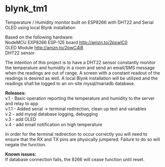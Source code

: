 # blynk_tm1
Temperature / Humidity monitor built on ESP8266 with DHT22 and Serial OLED using local Blynk installation

Based on the following hardware:</br>
NodeMCU EXP8266 ESP-12E board http://amzn.to/2pxwlC0</br>
OLED Module http://amzn.to/2pwC4I8</br>
DHT22 sensor

The intention of this project is to have a DHT22 sensor constantly monitor the temperature and humidity in a room and send an email/SMS
message when the readings are out of range. A screen with a constant readout of the readings is desired as well. A local Blynk 
installation will be utilized and the readings shall be logged to an on-site mysql/mariadb database.

<b>Releases:</b></br>
v.1   - Basic operation reporting the temperature and humidity to the server and relay to app</br>
v.1.1 - Added serial -> terminal redirection, clean up text and variables</br>
v.2   - add mysql database logging, debugging</br>
v.3   - add OLED</br>
v.4   - add email notification on high temperature</br>


In order for the terminal redirection to occur correctly you will need to ensure that the RX and TX pins are physically jumpered. Failure to do so will negate the function.

<b>Known issues:</b></br>
If database connection fails, the 8266 will cease function until reset.